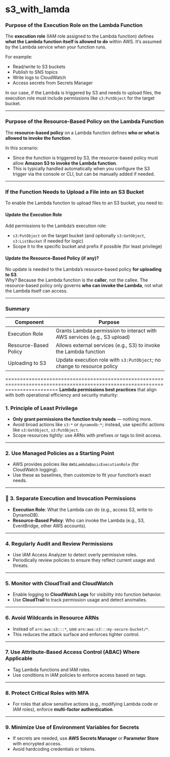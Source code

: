 # s3_with_lamda

### **Purpose of the Execution Role on the Lambda Function**
The **execution role** (IAM role assigned to the Lambda function) defines **what the Lambda function itself is allowed to do** within AWS. It’s assumed by the Lambda service when your function runs.

For example:
- Read/write to S3 buckets
- Publish to SNS topics
- Write logs to CloudWatch
- Access secrets from Secrets Manager

In our case, if the Lambda is triggered by S3 and needs to upload files, the execution role must include permissions like `s3:PutObject` for the target bucket.

---

### **Purpose of the Resource-Based Policy on the Lambda Function**
The **resource-based policy** on a Lambda function defines **who or what is allowed to invoke the function**.

In this scenario:
- Since the function is triggered by S3, the resource-based policy must allow **Amazon S3 to invoke the Lambda function**.
- This is typically handled automatically when you configure the S3 trigger via the console or CLI, but can be manually added if needed.

---

### **If the Function Needs to Upload a File into an S3 Bucket**
To enable the Lambda function to upload files to an S3 bucket, you need to:

#### **Update the Execution Role**
Add permissions to the Lambda’s execution role:
- `s3:PutObject` on the target bucket (and optionally `s3:GetObject`, `s3:ListBucket` if needed for logic)
- Scope it to the specific bucket and prefix if possible (for least privilege)

#### **Update the Resource-Based Policy (if any)?**
No update is needed to the Lambda’s resource-based policy **for uploading to S3**.  
Why? Because the Lambda function is the **caller**, not the callee. The resource-based policy only governs **who can invoke the Lambda**, not what the Lambda itself can access.

---

### Summary
| Component               | Purpose                                                                |
|------------------------|-------------------------------------------------------------------------|
| Execution Role         | Grants Lambda permission to interact with AWS services (e.g., S3 upload)|
| Resource-Based Policy  | Allows external services (e.g., S3) to invoke the Lambda function       |
| Uploading to S3        | Update execution role with `s3:PutObject`; no change to resource policy |

==============================================================================================================================
**Lambda permissions best practices** that align with both operational efficiency and security maturity:

### **1. Principle of Least Privilege**
- **Only grant permissions the function truly needs** — nothing more.
- Avoid broad actions like `s3:*` or `dynamodb:*`; instead, use specific actions like `s3:GetObject`, `s3:PutObject`.
- Scope resources tightly: use ARNs with prefixes or tags to limit access.

---

### **2. Use Managed Policies as a Starting Point**
- AWS provides policies like `AWSLambdaBasicExecutionRole` (for CloudWatch logging).
- Use these as baselines, then customize to fit your function’s exact needs.

---

### 🧾 **3. Separate Execution and Invocation Permissions**
- **Execution Role**: What the Lambda can do (e.g., access S3, write to DynamoDB).
- **Resource-Based Policy**: Who can invoke the Lambda (e.g., S3, EventBridge, other AWS accounts).

---

### **4. Regularly Audit and Review Permissions**
- Use IAM Access Analyzer to detect overly permissive roles.
- Periodically review policies to ensure they reflect current usage and threats.

---

### **5. Monitor with CloudTrail and CloudWatch**
- Enable logging to **CloudWatch Logs** for visibility into function behavior.
- Use **CloudTrail** to track permission usage and detect anomalies.

---

### **6. Avoid Wildcards in Resource ARNs**
- Instead of `arn:aws:s3:::*`, use `arn:aws:s3:::my-secure-bucket/*`.
- This reduces the attack surface and enforces tighter control.

---

### **7. Use Attribute-Based Access Control (ABAC) Where Applicable**
- Tag Lambda functions and IAM roles.
- Use conditions in IAM policies to enforce access based on tags.

---

### **8. Protect Critical Roles with MFA**
- For roles that allow sensitive actions (e.g., modifying Lambda code or IAM roles), enforce **multi-factor authentication**.

---

### **9. Minimize Use of Environment Variables for Secrets**
- If secrets are needed, use **AWS Secrets Manager** or **Parameter Store** with encrypted access.
- Avoid hardcoding credentials or tokens.
